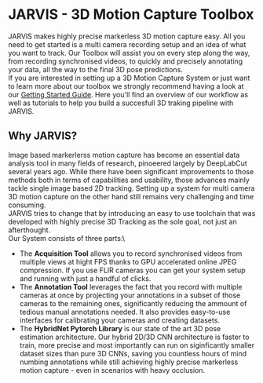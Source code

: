 # JARVIS - 3D Motion Capture Toolbox

JARVIS makes highly precise markerless 3D motion capture easy. All you need to get started is a multi camera recording setup and an idea of what you want to track. 
Our Toolbox will assist you on every step along the way, from recording synchronised videos, to quickly and precisely annotating your data, 
all the way to the final 3D pose predictions.\
If you are interested in setting up a 3D Motion Capture System or just want to learn more about our toolbox we strongly recommend having a look at our 
[Getting Started Guide](gettingstartd.md). Here you'll find an overview of our workflow as well as tutorials to help you build a succesfull 3D traking pipeline with JARVIS.

## Why JARVIS?
Image based markerlerss motion capture has become an essential data analysis tool in many fields of research, pinoeered largely by DeepLabCut several years ago. 
While there have been significant improvements to those methods both in terms of capabilities and usability, those advances mainly tackle single image based 
2D tracking. Setting up a system for multi camera 3D motion capture on the other hand still remains very challenging and time consuming.\
JARVIS tries to change that by introducing an easy to use toolchain that was developed with highly precise 3D Tracking as the sole goal, not just an afterthought.\
Our System consists of three parts:\
- The **Acquisition Tool** allows you to record synchronised videos from multiple views at hight FPS thanks to GPU accelerated online JPEG compression. If you use FLIR cameras you can get your system setup and running with just a handful of clicks.
- The **Annotation Tool** leverages the fact that you record with multiple cameras at once by projecting your annotations in a subset of those cameras to 
  the remaining ones, significantly reducing the ammount of tedious manual annotations needed. It also provides easy-to-use interfaces for calibrating your cameras 
  and creating datasets.
- The **HybridNet Pytorch Library** is our state of the art 3D pose estimation architecture. Our hybrid 2D/3D CNN architecture is faster to train, more precise and most importantly can run on siginficantly smaller dataset sizes than pure 3D CNNs, saving you countless hours of mind numbing annotations while still achieving highly precise markerless motion capture - even in scenarios with heavy occlusion.
